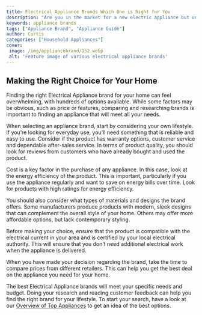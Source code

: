 ```yaml
---
title: Electrical Appliance Brands Which One is Right for You
description: "Are you in the market for a new electric appliance but unsure which brand is best for you Read our blog post to learn about the top electrical appliance brands and how to choose the right one for you"
keywords: appliance brands
tags: ["Appliance Brand", "Appliance Guide"]
author: Curtis
categories: ["Household Appliances"]
cover: 
 image: /img/appliancebrand/152.webp
 alt: 'Feature image of various electrical appliance brands'
---
```

## Making the Right Choice for Your Home
Finding the right Electrical Appliance brand for your home can feel overwhelming, with hundreds of options available. While some factors may be obvious, such as price or features, comparing and researching brands is important to finding an appliance that will meet all your needs. 

When selecting an appliance brand, start by considering your own lifestyle. If you’re looking for everyday use, you’ll need something that is reliable and easy to use. Consider if the product has warranty options, customer service and dependable after-sales service. In terms of product quality, you should look for reviews from customers who have already bought and used the product. 

Cost is a key factor in the purchase of any appliance. In this case, look at the energy efficiency of the product. This is important, particularly if you use the appliance regularly and want to save on energy bills over time. Look for products with high ratings for energy efficiency.

You should also consider what types of materials and designs the brand offers. Some manufacturers produce products with modern, sleek designs that can complement the overall style of your home. Others may offer more affordable options, but lack contemporary styling.

Before making your choice, ensure that the product is compatible with the electrical current in your area and is certified by your local electrical authority. This will ensure that you don’t need additional electrical work when the appliance is delivered. 

When you have made your decision regarding the brand, take the time to compare prices from different retailers. This can help you get the best deal on the appliance you need for your home.

The best Electrical Appliance brands will meet your specific needs and budget. Doing your research and reading customer feedback can help you find the right brand for your lifestyle. To start your search, have a look at our [Overview of Top Appliances](./pages/appliance-overview) to get an idea of the best options.
